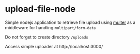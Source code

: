 # upload-file-node
Simple nodejs application to retrieve file upload using [multer](https://github.com/expressjs/multer) as a middleware for handling `multipart/form-data`

Do not forget to create directory `/uploads`

Access simple uploader at http://localhost:3000/
